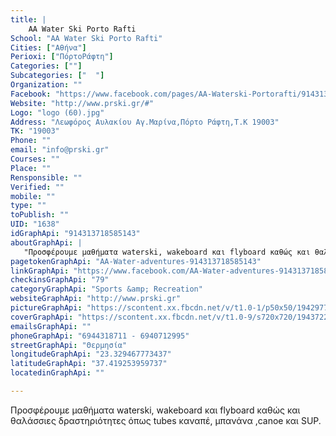 ```yaml
---
title: |
    AA Water Ski Porto Rafti
School: "AA Water Ski Porto Rafti"
Cities: ["Αθήνα"]
Perioxi: ["ΠόρτοΡάφτη"]
Categories: [""]
Subcategories: ["  "]
Organization: ""
Facebook: "https://www.facebook.com/pages/AA-Waterski-Portorafti/914313718585143?fref=ts"
Website: "http://www.prski.gr/#"
Logo: "logo (60).jpg"
Address: "Λεωφόρος Αυλακίου Αγ.Μαρίνα,Πόρτο Ράφτη,Τ.Κ 19003"
TK: "19003"
Phone: ""
email: "info@prski.gr"
Courses: ""
Place: ""
Rensponsible: ""
Verified: ""
mobile: ""
type: ""
toPublish: ""
UID: "1638"
idGraphApi: "914313718585143"
aboutGraphApi: | 
   "Προσφέρουμε μαθήματα waterski, wakeboard και flyboard καθώς και θαλάσσιες δραστηριότητες όπως tubes καναπέ, μπανάνα ,canoe και SUP."
pagetokenGraphApi: "AA-Water-adventures-914313718585143"
linkGraphApi: "https://www.facebook.com/AA-Water-adventures-914313718585143/"
checkinsGraphApi: "79"
categoryGraphApi: "Sports &amp; Recreation"
websiteGraphApi: "http://www.prski.gr"
pictureGraphApi: "https://scontent.xx.fbcdn.net/v/t1.0-1/p50x50/19429772_1746618245354682_6623775110906850510_n.jpg?oh=beb0f836269b57c5b34ea85c5270f66e&amp;oe=5B34A81D"
coverGraphApi: "https://scontent.xx.fbcdn.net/v/t1.0-9/s720x720/19437222_1747897778560062_4057394524966507955_n.jpg?oh=f805eed729c361d57ca47c0a9d58b7af&amp;oe=5AFFC49C"
emailsGraphApi: ""
phoneGraphApi: "6944318711 - 6940712995"
streetGraphApi: "Θερμησία"
longitudeGraphApi: "23.329467773437"
latitudeGraphApi: "37.419253959737"
locatedinGraphApi: ""

---
```


Προσφέρουμε μαθήματα waterski, wakeboard και flyboard καθώς και θαλάσσιες δραστηριότητες όπως tubes καναπέ, μπανάνα ,canoe και SUP.

